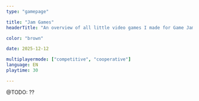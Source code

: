 ```yaml
---
type: "gamepage"

title: "Jam Games"
headerTitle: "An overview of all little video games I made for Game Jams."

color: "brown"

date: 2025-12-12

multiplayermode: ["competitive", "cooperative"]
language: EN
playtime: 30

---
```


@TODO: ??